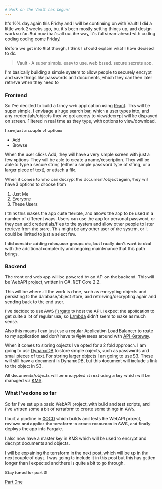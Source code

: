 ```yaml
---
# Work on the Vault has begun!
---
```


It's 10% day again this Friday and I will be continuing on with Vault! I did a little work 2 weeks ago, but it's been mostly setting things up, and design work so far.
But now that's all out the way, it's full steam ahead with coding coding coding come Friday!

Before we get into that though, I think I should explain what I have decided to do.

> Vault - A super simple, easy to use, web based, secure secrets app.

I'm basically building a simple system to allow people to securely encrypt and save things like passwords and documents, which they can then later retrieve when they need to.

### Frontend

So I've decided to build a fancy web application using [React](https://reactjs.org/). This will be super simple, I envisage a huge search bar, which a user types into, and any credentials/objects they've got access to view/decrypt will be displayed on screen. Filtered in real time as they type, with options to view/download.

I see just a couple of options

* Add
* Browse

When the user clicks Add, they will have a very simple screen with just a few options. They will be able to create a name/description. They will be able to type a secure string (either a simple password type of string, or a larger piece of text), or attach a file.

When it comes to who can decrypt the document/object again, they will have 3 options to choose from

1. Just Me
2. Everyone
3. These Users

I think this makes the app quite flexible, and allows the app to be used in a number of different ways. Users can use the app for personal password, or they can add credentials/files to the system and allow other people to later retrieve from the store. This might be any other user of the system, or it could be limited to just a select few.

I did consider adding roles/user groups etc, but I really don't want to deal with the additional complexity and ongoing maintenance that this path brings.

### Backend 

The front end web app will be powered by an API on the backend. This will be WebAPI project, written in C# .NET Core 2.2. 

This will be where all the work is done, such as encrypting objects and persisting to the database/object store, and retrieving/decrypting again and sending back to the end user.

I've decided to use AWS [Fargate](https://aws.amazon.com/fargate/) to host the API. I expect the application to get quite a lot of regular use, so [Lambda](https://aws.amazon.com/lambda/) didn't seem to make as much sense. 

Also this means I can just use a regular Application Load Balancer to route to my application and don't have to ~~fight~~ mess around with [API-Gateway](https://aws.amazon.com/api-gateway/).

When it comes to storing objects I've opted for a 2 fold approach. I am going to use [DynamoDB](https://aws.amazon.com/dynamodb/) to store simple objects, such as passwords and small pieces of text. For storing larger objects I am going to use [S3](https://aws.amazon.com/s3/). These will still have a document in DynamoDB, but this document will include a link to the object in S3.

All documents/objects will be encrypted at rest using a key which will be managed via [KMS](https://aws.amazon.com/kms/).

### What I've done so far

So far I've set up a basic WebAPI project, with build and test scripts, and I've written some a bit of terraform to create some things in AWS.

I built a pipeline in [GOCD](https://www.gocd.org/) which builds and tests the WebAPI project, reviews and applies the terraform to create resources in AWS, and finally deploys the app into Fargate.

I also now have a master key in KMS which will be used to encrypt and decrypt documents and objects.

I will be explaining the terraform in the next post, which will be up in the next couple of days. I was going to include it in this post but this has gotten longer than I expected and there is quite a bit to go through.

Stay tuned for part 3!

[Part One](/blog/00-ten-percent-time-intro.md)